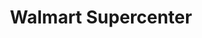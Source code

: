 ---
title: "Walmart Supercenter"
url: /largo/walmart-supercenter-missouri-avenue-north/
shop: supermarket
---